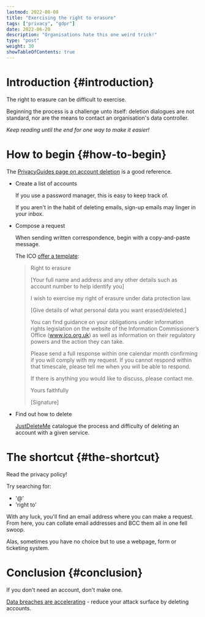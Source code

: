 ```yaml
---
lastmod: 2022-08-08
title: "Exercising the right to erasure"
tags: ["privacy", "gdpr"]
date: 2022-06-20
description: "Organisations hate this one weird trick!"
type: "post"
weight: 30
showTableOfContents: true
---
```


[This page is licensed under a Creative Commons Attribution-NoDerivatives 4.0 International License.]: # 

# Introduction {#introduction}

The right to erasure can be difficult to exercise.

Beginning the process is a challenge unto itself: deletion dialogues are not standard, nor are the means to contact an organisation's data controller.

*Keep reading until the end for one way to make it easier!*

# How to begin {#how-to-begin}

The [PrivacyGuides page on account deletion](https://www.privacyguides.org/basics/account-deletion/) is a good reference.

* Create a list of accounts
    
	If you use a password manager, this is easy to keep track of.

	If you aren't in the habit of deleting emails, sign-up emails may linger in your inbox.

* Compose a request

	When sending written correspondence, begin with a copy-and-paste message.

	The ICO [offer a template](https://ico.org.uk/your-data-matters/your-right-to-get-your-data-deleted/):

	> Right to erasure
	>
	> [Your full name and address and any other details such as account number to help identify you]
	>
	> I wish to exercise my right of erasure under data protection law.
	>
	> [Give details of what personal data you want erased/deleted.]
	>
	> You can find guidance on your obligations under information rights legislation on the website of the Information Commissioner’s Office (www.ico.org.uk) as well as information on their regulatory powers and the action they can take.
	>
	> Please send a full response within one calendar month confirming if you will comply with my request. If you cannot respond within that timescale, please tell me when you will be able to respond.
	>
	> If there is anything you would like to discuss, please contact me.
	>
	> Yours faithfully
	>
	> [Signature]

* Find out how to delete

	[JustDeleteMe](https://justdeleteme.xyz/) catalogue the process and difficulty of deleting an account with a given service.

# The shortcut {#the-shortcut}

Read the privacy policy!

Try searching for:

* '@'
* 'right to'

With any luck, you'll find an email address where you can make a request. From here, you can collate email addresses and BCC them all in one fell swoop.

Alas, sometimes you have no choice but to use a webpage, form or ticketing system.

# Conclusion {#conclusion}

If you don't need an account, don't make one.

[Data breaches are accelerating](https://www.idtheftcenter.org/post/identity-theft-resource-center-2021-annual-data-breach-report-sets-new-record-for-number-of-compromises/) - reduce your attack surface by deleting accounts.
